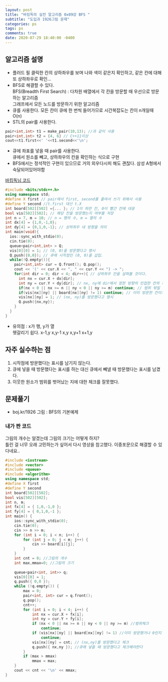 ```yaml
---
layout: post
title: "바킹독의 실전 알고리즘 0x09강 BFS "
subtitle: "도입과 1926그림 문제"
categories: ps
tags: ps
comments: true
date: 2020-07-29 18:40:00 -0400
--- 
```



## 알고리즘 설명
- 플러드 필
클릭한 칸의 상하좌우를 보며 나와 색이 같은지 확인하고, 같은 칸에 대해 또 상하좌우로 확인...      
- BFS로 해결할 수 있다.   
BFS(Breadth First Search) : 다차원 배열에서 각 칸을 방문할 때 우선으로 방문하는 알고리즘   
그래프에서 모든 노드를 방문하기 위한 알고리즘   
- 큐를 사용한다. 모든 칸이 큐에 한 번씩 들어가므로 시간복잡도는 칸이 n개일때 O(n)   
- STL의 pair를 사용한다.   
```cpp
pair<int,int> t1 = make_pair(10,13); //과 같이 사용
pair<int,int> t2 = {4, 6} // C++11이상
cout<<t1.first<<' '<<t1.second<<'\n';
```
- 큐에 좌표를 넣을 때 pair를 사용한다.   
큐에서 원소를 빼고, 상하좌우의 칸을 확인하는 식으로 구현   
- BFS에서는 정석적인 구현이 있으므로 거의 외우다시피 해도 괜찮다. 삼성 A형에서 숙달되어있어야함

[바킹독님 코드](https://github.com/encrypted-def/basic-algo-lecture-metarial/blob/master/0x09/BFS.cpp)
~~~cpp
#include <bits/stdc++.h>
using namespace std;
#define X first // pair에서 first, second를 줄여서 쓰기 위해서 사용
#define Y second //t.first 대신 t.X
int board[502][502] ={... }; // 1이 파란 칸, 0이 빨간 칸에 대응
bool vis[502][502]; // 해당 칸을 방문했는지 여부를 저장
int n = 7, m = 10; // n = 행의 수, m = 열의 수
int dx[4] = {1,0,-1,0};
int dy[4] = {0,1,0,-1}; // 상하좌우 네 방향을 의미
int main(void){
  ios::sync_with_stdio(0);
  cin.tie(0);
  queue<pair<int,int> > Q;
  vis[0][0] = 1; // (0, 0)을 방문했다고 명시
  Q.push({0,0}); // 큐에 시작점인 (0, 0)을 삽입.
  while(!Q.empty()){
    pair<int,int> cur = Q.front(); Q.pop();
    cout << '(' << cur.X << ", " << cur.Y << ") -> ";
    for(int dir = 0; dir < 4; dir++){ // 상하좌우 칸을 살펴볼 것이다.
      int nx = cur.X + dx[dir];
      int ny = cur.Y + dy[dir]; // nx, ny에 dir에서 정한 방향의 인접한 칸의 좌표가 들어감
      if(nx < 0 || nx >= n || ny < 0 || ny >= m) continue; // 범위 밖일 경우 넘어감
      if(vis[nx][ny] || board[nx][ny] != 1) continue; // 이미 방문한 칸이거나 파란 칸이 아닐 경우
      vis[nx][ny] = 1; // (nx, ny)를 방문했다고 명시
      Q.push({nx,ny});
    }
  }
}
~~~

- 유의점 : x가 행, y가 열   
헷갈리기 쉽다. 
        x-1,y
x,y-1     x,y     x,y+1
        x+1,y


## 자주 실수하는 점
1. 시작점에 방문했다는 표시를 남기지 않는다.
2. 큐에 넣을 때 방문했다는 표시를 하는 대신 큐에서 빼낼 때 방문했다는 표시를 남겼다. 
3. 이웃한 원소가 범위를 벗어났는 지에 대한 체크를 잘못했다.

## 문제풀기
- boj.kr/1926 그림 : BFS의 기본예제

### 내가 짠 코드
그림의 개수는 알겠는데 그림의 크기는 어떻게 하지?   
틀린 걸 너무 오래 고민하는가 싶어서 다시 영상을 참고했다.
이중포문으로 해결할 수 있다네요..
```cpp
#include <iostream>
#include <vector>
#include <queue>
#include <algorithm>
using namespace std;
#define X first
#define Y second
int board[502][502];
bool vis[502][502];
int n, m;
int fx[4] = { 1,0,-1,0 };
int fy[4] = { 0,1,0,-1 };
int main() {
	ios::sync_with_stdio(0);
	cin.tie(0);
	cin >> n >> m;
	for (int i = 0; i < n; i++) {
		for (int j = 0; j < m; j++) {
			cin >> board[i][j];
		}
	}
	int cnt = 0; //그림의 개수
	int max,mmax=0; //그림의 크기
	
	queue<pair<int, int>> q;
	vis[0][0] = 1;
	q.push({ 0,0 });
	while (!q.empty()) {
		max = 0;
		pair<int, int> cur = q.front();
		q.pop();
		cnt++;
		for (int i = 0; i < 4; i++) {
			int nx = cur.X + fx[i];
			int ny = cur.Y + fy[i];
			if (nx < 0 || nx >= n || ny < 0 || ny >= m) //범위체크
				continue;
			if (vis[nx][ny] || board[nx][ny] != 1) //이미 방문했거나 0인지 체크
				continue;
			vis[nx][ny] = cnt; // (nx,ny)를 방문했다고 체크
			q.push({ nx,ny }); //큐에 넣을 때 방문했다고 체크해야한다
		}
		if (max > mmax)
			mmax = max;
	}
	cout << cnt << '\n' << mmax;
}
```
